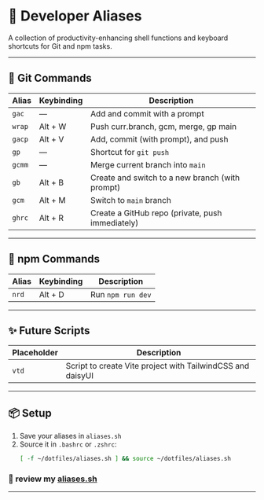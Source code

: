 # 🧰 Developer Aliases

A collection of productivity-enhancing shell functions and keyboard shortcuts for Git and npm tasks.

---

## 🔧 Git Commands

| Alias  | Keybinding | Description                                      |
| ------ | ---------- | ------------------------------------------------ |
| `gac`  | —          | Add and commit with a prompt                     |
| `wrap` | Alt + W    | Push curr.branch, gcm, merge, gp main            |
| `gacp` | Alt + V    | Add, commit (with prompt), and push              |
| `gp`   | —          | Shortcut for `git push`                          |
| `gcmm` | —          | Merge current branch into `main`                 |
| `gb`   | Alt + B    | Create and switch to a new branch (with prompt)  |
| `gcm`  | Alt + M    | Switch to `main` branch                          |
| `ghrc` | Alt + R    | Create a GitHub repo (private, push immediately) |

---

## 🚀 npm Commands

| Alias | Keybinding | Description       |
| ----- | ---------- | ----------------- |
| `nrd` | Alt + D    | Run `npm run dev` |

---

## ✨ Future Scripts

| Placeholder | Description                                                |
| ----------- | ---------------------------------------------------------- |
| `vtd`       | Script to create Vite project with TailwindCSS and daisyUI |

---

## 📦 Setup

1. Save your aliases in `aliases.sh`
2. Source it in `.bashrc` or `.zshrc`:
   ```bash
   [ -f ~/dotfiles/aliases.sh ] && source ~/dotfiles/aliases.sh
   ```

### 🤪 review my [aliases.sh](./aliases.sh)

---

